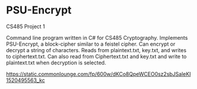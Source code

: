 # PSU-Encrypt
CS485 Project 1

Command line program written in C# for CS485 Cryptography. Implements PSU-Encrypt, a block-cipher similar to a feistel cipher. Can encrypt or decrypt a string of characters. Reads from plaintext.txt, key.txt, and writes to ciphertext.txt. Can also read from Ciphertext.txt and key.txt and write to plaintext.txt when decryption is selected.

https://static.commonlounge.com/fp/600w/dKCo8QpeWCEO0sz2sbJSaleKI1520495563_kc

